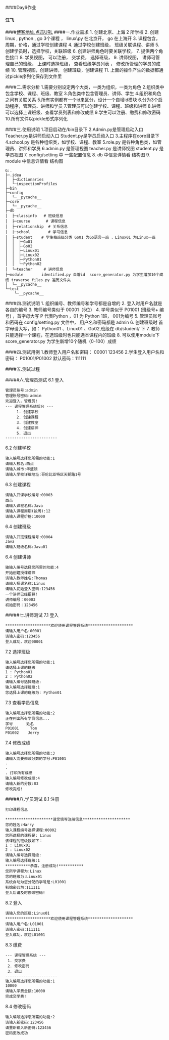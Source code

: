 ####Day6作业
#### 江飞
####[博客地址,点击URL](http://www.cnblogs.com/bigberg/category/1032464.html)
####一.作业需求
    1. 创建北京、上海 2 所学校
    2. 创建linux , python , go 3个课程 ， linux\py 在北京开， go 在上海开
    3. 课程包含，周期，价格，通过学校创建课程
    4. 通过学校创建班级， 班级关联课程、讲师
    5. 创建学员时，选择学校，关联班级
    6. 创建讲师角色时要关联学校，
    7. 提供两个角色接口
    8. 学员视图， 可以注册， 交学费， 选择班级，
    9. 讲师视图， 讲师可管理自己的班级， 上课时选择班级， 查看班级学员列表 ， 修改所管理的学员的成绩
    10. 管理视图，创建讲师， 创建班级，创建课程
    11. 上面的操作产生的数据都通过pickle序列化保存到文件里
    
####二.需求分析
    1.需要分别设定两个大类，一类为组织，一类为角色
    2.组织类中包含学校、课程、班级、教室
    3.角色类中包含管理员、讲师、学生
    4.组织和角色之间有关联关系
    5.所有实例都有一个id来区分，设计一个自增id模块
    6.分为3个启动程序，管理员、讲师和学员
    7.管理员可以创建学校、课程、班级和讲师
    8.讲师可以选择上课班级、查看学员列表和修改成绩
    9.学生可以注册、缴费和修改密码
    10.所有文件以pickle形式序列化

####三.使用说明
    1.项目启动在/bin目录下
    2.Admin.py是管理启动入口   Teacher.py是讲师启动入口  Student.py是学员启动入口
    3.主程序在core目录下
    4.school.py 是各种组织类，如学校、课程、教室
    5.role.py 是各种角色类，如管理员、讲师和学员
    6.admin.py 是管理视图  teacher.py 是讲师视图  student.py 是学员视图
    7. config/setting 中 一些配置信息
    8. db 中信息详情看 结构图
    9. module 中信息详情看 结构图

    G:.
    ├─.idea
    │  ├─dictionaries
    │  └─inspectionProfiles
    ├─bin                         
    ├─config
    │  └─__pycache__
    ├─core
    │  └─__pycache__
    ├─db
    │  ├─classinfo   # 班级信息
    │  ├─course       # 课程信息
    │  ├─relationship  # 关系信息
    │  ├─school        # 学习信息
    │  ├─student    # 学生按班级分类 Go01 为Go语言一班 ，Linux01 为Linux一班
    │  │  ├─Go01    
    │  │  ├─Go02
    │  │  ├─Linux01
    │  │  ├─Linux02
    │  │  ├─Python01
    │  │  └─Python02
    │  └─teacher     # 讲师信息
    ├─module        identified.py 自增id  score_generator.py 为学生增加10个成绩 traverse_files.py 遍历文件夹
    │  └─__pycache__
    └─test
        └─__pycache__
 
####四.测试说明
    1. 组织编号、教师编号和学号都是自增的
    2. 登入时用户名就是 各自的编号
    3. 教师编号类似于 00001（5位）
    4. 学号类似于 P01001 (班级号+ 编号) ，首字母大写 P 代表Python ，01 为 Python 1班， 001为编号
    5. 管理员账号和密码在 config/setting.py 文件中， 用户名和密码都是  admin
    6. 创建班级时 首字母请大写，如： Python01 、Linux01 、Go02,班级在 db/student/ 下
    7. 教师只能选择一个课程，在选班级时也只能选本课程内的班级
    8. 可以使用module下score_generator.py 为学生新增10个随机（0-100）成绩

####四.测试用例
    1.教师登入用户名和密码： 00001    123456
    2.学生登入用户名和密码： P01001/P01002      默认密码：111111
   
####五.测试过程

#####六.管理员测试
6.1 登入
    
    管理员账号:admin
    管理账号密码:admin
    欢迎登入，管理员!
    --- 课程管理系统后台 ---
         1. 创建学校
         2. 创建课程
         3. 创建教室
         4. 创建讲师
         5. 退出
    -----------------------

6.2 创建学校

    输入编号选择您所需的功能:1
    请输入校名:西点
    请输入城市:华盛顿
    请输入学校详细地址:哥伦比亚特区天朝路1号
    
6.3 创建课程

    请输入开课学校编号:00003
    西点
    请输入课程名称:Java
    请输入课程周期(按周):12
    请输入课程价格:10000   
    
6.4 创建班级

    请输入开班课程编号:00004
    Java
    请输入班级名称:Java01
    
6.4 创建讲师

    输输入编号选择您所需的功能:4
    开始创建授课讲师
    请输入教师姓名:Thomas
    请输入授课名称:Linux
    请输入初始登入密码:123456
    一个讲师已经招募!
    讲师编号：00003
    初始密码：123456
   
   
#####七.讲师测试
7.1 登入

    ********************欢迎使用课程管理系统********************
    请输入用户名:00001
    请输入密码:123456
    登入成功，欢迎00001
    
7.2 选择班级

    输入编号选择您所需的功能:1
    请选择上课的班级
    1 : Python01
    2 : Python02
    请输入编号选择班级:
    输入编号选择班级:1
    您选择上课的班级为: Python01
    
7.3 查看学员信息
    
    输入编号选择您所需的功能:2
    正在列出所有学员信息...
    学号      姓名   
    P01001     Tom    
    P01002    Jerry 
    
7.4 修改成绩

    输入编号选择您所需的功能:3
    请输入需要修改分数的学号:P01001
    .
    .
    . 打印所有成绩
    输入编号修改成绩:4
    请输入新的分数:83
    修改完成!
    
#####八.学员测试
8.1 注册
    
    打印课程信息
    
    *********************请您填写注册信息*********************
    您的姓名:Harry
    输入课程编号选择课程:00002
    您所选择的课程是: Linux
    该课程的班级数如下：
    1 : Linux01
    2 : Linux02
    请输入编号选择班级:
    输入编号选择班级:1
    ***********恭喜，注册成功!***********
    您所学课程为:Linux
    您的班级为:Linux01
    系统自动为您分配的学号是:L01001
    初始密码为:111111
    登入后请及时修改密码!
    
8.2 登入
    
    请输入您的班级:Linux01
    ********************欢迎使用课程管理系统********************
    请输入用户名:L01001
    请输入密码:111111
    登入成功，欢迎L01001
    
8.3 缴费
    
    --- 课程管理系统 ---
     1. 交学费
     2. 修改密码
     3. 退出
    -----------------------
    输入编号选择您所需的功能:1
    10000
    请输入学费金额:10000
    完成交学费!
    
8.4 修改密码

    输入编号选择您所需的功能:2
    请输入新密码:123456
    请重新输入新密码:123456
    密码更改成功